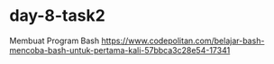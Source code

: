 # day-8-task2
Membuat Program Bash
https://www.codepolitan.com/belajar-bash-mencoba-bash-untuk-pertama-kali-57bbca3c28e54-17341
